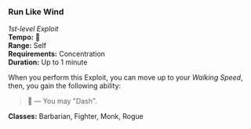 ### Run Like Wind
*1st-level Exploit*  
**Tempo:** 🔷  
**Range:** Self  
**Requirements:** Concentration  
**Duration:** Up to 1 minute  

When you perform this Exploit, you can move up to your *Walking Speed*, then, you gain the following ability:

> 🔷 — You may "Dash".

**Classes:** Barbarian, Fighter, Monk, Rogue
